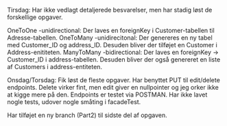 Tirsdag:
Har ikke vedlagt detaljerede besvarelser, men har stadig løst de forskellige opgaver.
 
OneToOne -unidirectional: Der laves en foreignKey i Customer-tabellen til Adresse-tabellen.
OneToMany -unidirecitonal: Der genereres en ny tabel med Customer_ID og address_ID. Desuden bliver der 
tilføjet en Customer i Address-enititeten. 
ManyToMany -bidirectional: Der laves en foreignKey -> Customer_ID i address-tabellen. Desuden bliver der 
også genereret en liste af Customers i address-entiteten.

Onsdag/Torsdag: Fik løst de fleste opgaver. 
Har benyttet PUT til edit/delete endpoints. Delete virker fint, men edit giver en nullpointer og jeg 
orker ikke at kigge mere på den. Endpoints er testet via POSTMAN.
Har ikke lavet nogle tests, udover nogle småting i facadeTest.

Har tilføjet en ny branch (Part2) til sidste del af opgaven.
